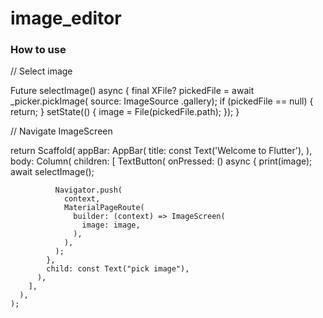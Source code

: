 # image_editor

### How to use

// Select image

Future selectImage() async {
    final XFile? pickedFile = await _picker.pickImage(
        source: ImageSource
            .gallery); 
    if (pickedFile == null) {
      return;
    }
    setState(() {
      image = File(pickedFile.path);
    });
  }

// Navigate ImageScreen

return Scaffold(
      appBar: AppBar(
        title: const Text('Welcome to Flutter'),
      ),
      body: Column(
        children: [
          TextButton(
            onPressed: () async {
              print(image);
              await selectImage();

              Navigator.push(
                context,
                MaterialPageRoute(
                  builder: (context) => ImageScreen(
                    image: image,
                  ),
                ),
              );
            },
            child: const Text("pick image"),
          ),
        ],
      ),
    );
